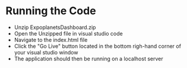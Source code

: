 # Running the Code


- Unzip ExpoplanetsDashboard.zip
- Open the Unzipped file in visual studio code
- Navigate to the index.html file
- Click the "Go Live" button located in the bottom righ-hand corner of your visual studio window
- The application should then be running on a localhost server
